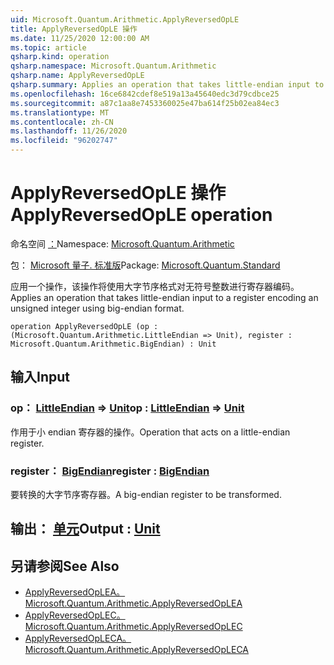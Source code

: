 ```yaml
---
uid: Microsoft.Quantum.Arithmetic.ApplyReversedOpLE
title: ApplyReversedOpLE 操作
ms.date: 11/25/2020 12:00:00 AM
ms.topic: article
qsharp.kind: operation
qsharp.namespace: Microsoft.Quantum.Arithmetic
qsharp.name: ApplyReversedOpLE
qsharp.summary: Applies an operation that takes little-endian input to a register encoding an unsigned integer using big-endian format.
ms.openlocfilehash: 16ce6842cdef8e519a13a45640edc3d79cdbce25
ms.sourcegitcommit: a87c1aa8e7453360025e47ba614f25b02ea84ec3
ms.translationtype: MT
ms.contentlocale: zh-CN
ms.lasthandoff: 11/26/2020
ms.locfileid: "96202747"
---
```

# <a name="applyreversedople-operation"></a><span data-ttu-id="6cb25-102">ApplyReversedOpLE 操作</span><span class="sxs-lookup"><span data-stu-id="6cb25-102">ApplyReversedOpLE operation</span></span>

<span data-ttu-id="6cb25-103">命名空间 [：](xref:Microsoft.Quantum.Arithmetic)</span><span class="sxs-lookup"><span data-stu-id="6cb25-103">Namespace: [Microsoft.Quantum.Arithmetic](xref:Microsoft.Quantum.Arithmetic)</span></span>

<span data-ttu-id="6cb25-104">包： [Microsoft 量子. 标准版](https://nuget.org/packages/Microsoft.Quantum.Standard)</span><span class="sxs-lookup"><span data-stu-id="6cb25-104">Package: [Microsoft.Quantum.Standard](https://nuget.org/packages/Microsoft.Quantum.Standard)</span></span>


<span data-ttu-id="6cb25-105">应用一个操作，该操作将使用大字节序格式对无符号整数进行寄存器编码。</span><span class="sxs-lookup"><span data-stu-id="6cb25-105">Applies an operation that takes little-endian input to a register encoding an unsigned integer using big-endian format.</span></span>

```qsharp
operation ApplyReversedOpLE (op : (Microsoft.Quantum.Arithmetic.LittleEndian => Unit), register : Microsoft.Quantum.Arithmetic.BigEndian) : Unit
```


## <a name="input"></a><span data-ttu-id="6cb25-106">输入</span><span class="sxs-lookup"><span data-stu-id="6cb25-106">Input</span></span>

### <a name="op--littleendian--unit"></a><span data-ttu-id="6cb25-107">op： [LittleEndian](xref:Microsoft.Quantum.Arithmetic.LittleEndian) => [Unit](xref:microsoft.quantum.lang-ref.unit)</span><span class="sxs-lookup"><span data-stu-id="6cb25-107">op : [LittleEndian](xref:Microsoft.Quantum.Arithmetic.LittleEndian) => [Unit](xref:microsoft.quantum.lang-ref.unit)</span></span> 

<span data-ttu-id="6cb25-108">作用于小 endian 寄存器的操作。</span><span class="sxs-lookup"><span data-stu-id="6cb25-108">Operation that acts on a little-endian register.</span></span>


### <a name="register--bigendian"></a><span data-ttu-id="6cb25-109">register： [BigEndian](xref:Microsoft.Quantum.Arithmetic.BigEndian)</span><span class="sxs-lookup"><span data-stu-id="6cb25-109">register : [BigEndian](xref:Microsoft.Quantum.Arithmetic.BigEndian)</span></span>

<span data-ttu-id="6cb25-110">要转换的大字节序寄存器。</span><span class="sxs-lookup"><span data-stu-id="6cb25-110">A big-endian register to be transformed.</span></span>



## <a name="output--unit"></a><span data-ttu-id="6cb25-111">输出： [单元](xref:microsoft.quantum.lang-ref.unit)</span><span class="sxs-lookup"><span data-stu-id="6cb25-111">Output : [Unit](xref:microsoft.quantum.lang-ref.unit)</span></span>



## <a name="see-also"></a><span data-ttu-id="6cb25-112">另请参阅</span><span class="sxs-lookup"><span data-stu-id="6cb25-112">See Also</span></span>

- [<span data-ttu-id="6cb25-113">ApplyReversedOpLEA。</span><span class="sxs-lookup"><span data-stu-id="6cb25-113">Microsoft.Quantum.Arithmetic.ApplyReversedOpLEA</span></span>](xref:Microsoft.Quantum.Arithmetic.ApplyReversedOpLEA)
- [<span data-ttu-id="6cb25-114">ApplyReversedOpLEC。</span><span class="sxs-lookup"><span data-stu-id="6cb25-114">Microsoft.Quantum.Arithmetic.ApplyReversedOpLEC</span></span>](xref:Microsoft.Quantum.Arithmetic.ApplyReversedOpLEC)
- [<span data-ttu-id="6cb25-115">ApplyReversedOpLECA。</span><span class="sxs-lookup"><span data-stu-id="6cb25-115">Microsoft.Quantum.Arithmetic.ApplyReversedOpLECA</span></span>](xref:Microsoft.Quantum.Arithmetic.ApplyReversedOpLECA)